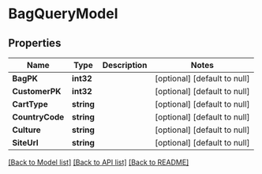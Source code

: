 # BagQueryModel

## Properties
Name | Type | Description | Notes
------------ | ------------- | ------------- | -------------
**BagPK** | **int32** |  | [optional] [default to null]
**CustomerPK** | **int32** |  | [optional] [default to null]
**CartType** | **string** |  | [optional] [default to null]
**CountryCode** | **string** |  | [optional] [default to null]
**Culture** | **string** |  | [optional] [default to null]
**SiteUrl** | **string** |  | [optional] [default to null]

[[Back to Model list]](../README.md#documentation-for-models) [[Back to API list]](../README.md#documentation-for-api-endpoints) [[Back to README]](../README.md)


